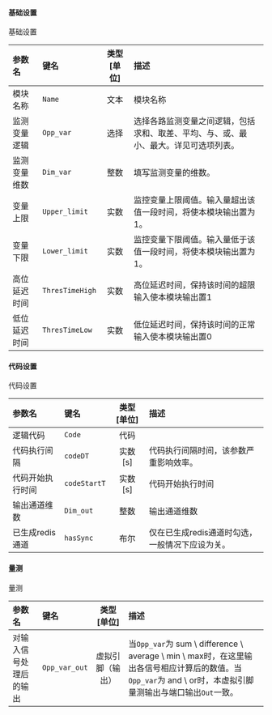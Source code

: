 <!--
DO NOT EDIT THIS FILE DIRECTLY.
This file is generated by tools/comp-docs.js.
All changes will be overwritten by regeneration.
-->

<slot class="model-parameters">

#### 基础设置

基础设置

| 参数名 | 键名 | 类型 [单位] | 描述 |
|:------ |:---- |:-----------:|:---- |
| 模块名称 | `Name` | 文本 | 模块名称 |
| 监测变量逻辑 | `Opp_var` | 选择 | 选择各路监测变量之间逻辑，包括求和、取差、平均、与、或、最小、最大。详见可选项列表。 |
| 监测变量维数 | `Dim_var` | 整数 | 填写监测变量的维数。 |
| 变量上限 | `Upper_limit` | 实数 | 监控变量上限阈值。输入量超出该值一段时间，将使本模块输出置为1。 |
| 变量下限 | `Lower_limit` | 实数 | 监控变量下限阈值。输入量低于该值一段时间，将使本模块输出置为1。 |
| 高位延迟时间 | `ThresTimeHigh` | 实数 | 高位延迟时间，保持该时间的超限输入使本模块输出置1 |
| 低位延迟时间 | `ThresTimeLow` | 实数 | 低位延迟时间，保持该时间的正常输入使本模块输出置0 |

#### 代码设置

代码设置

| 参数名 | 键名 | 类型 [单位] | 描述 |
|:------ |:---- |:-----------:|:---- |
| 逻辑代码 | `Code` | 代码 |  |
| 代码执行间隔 | `codeDT` | 实数 [s] | 代码执行间隔时间，该参数严重影响效率。 |
| 代码开始执行时间 | `codeStartT` | 实数 [s] | 代码开始执行时间 |
| 输出通道维数 | `Dim_out` | 整数 | 输出通道维数 |
| 已生成redis通道 | `hasSync` | 布尔 | 仅在已生成redis通道时勾选，一般情况下应设为关。 |

#### 量测

量测

| 参数名 | 键名 | 类型 [单位] | 描述 |
|:------ |:---- |:-----------:|:---- |
| 对输入信号处理后的输出 | `Opp_var_out` | 虚拟引脚（输出） | 当`Opp_var`为 sum \ difference \ average \ min \ max时，在这里输出各信号相应计算后的数值。当`Opp_var`为 and \ or时，本虚拟引脚量测输出与端口输出`Out`一致。 |


</slot>
